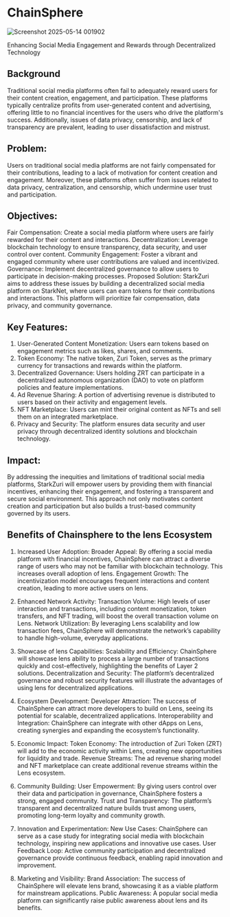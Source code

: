 # ChainSphere

![Screenshot 2025-05-14 001902](https://github.com/user-attachments/assets/0bffbd64-4361-4f20-bcce-e83df2ca30a2)


Enhancing Social Media Engagement and Rewards through Decentralized Technology

## Background

Traditional social media platforms often fail to adequately reward users for their content creation, engagement, and participation. These platforms typically centralize profits from user-generated content and advertising, offering little to no financial incentives for the users who drive the platform's success. Additionally, issues of data privacy, censorship, and lack of transparency are prevalent, leading to user dissatisfaction and mistrust.

## Problem:

Users on traditional social media platforms are not fairly compensated for their contributions, leading to a lack of motivation for content creation and engagement. Moreover, these platforms often suffer from issues related to data privacy, centralization, and censorship, which undermine user trust and participation.

## Objectives:

Fair Compensation: Create a social media platform where users are fairly rewarded for their content and interactions.
Decentralization: Leverage blockchain technology to ensure transparency, data security, and user control over content.
Community Engagement: Foster a vibrant and engaged community where user contributions are valued and incentivized.
Governance: Implement decentralized governance to allow users to participate in decision-making processes.
Proposed Solution:
StarkZuri aims to address these issues by building a decentralized social media platform on StarkNet, where users can earn tokens for their contributions and interactions. This platform will prioritize fair compensation, data privacy, and community governance.

## Key Features:

1. User-Generated Content Monetization: Users earn tokens based on engagement metrics such as likes, shares, and comments.
2. Token Economy: The native token, Zuri Token, serves as the primary currency for transactions and rewards within the platform.
3. Decentralized Governance: Users holding ZRT can participate in a decentralized autonomous organization (DAO) to vote on platform policies and feature implementations.
4. Ad Revenue Sharing: A portion of advertising revenue is distributed to users based on their activity and engagement levels.
5. NFT Marketplace: Users can mint their original content as NFTs and sell them on an integrated marketplace.
6. Privacy and Security: The platform ensures data security and user privacy through decentralized identity solutions and blockchain technology.

## Impact:

By addressing the inequities and limitations of traditional social media platforms, StarkZuri will empower users by providing them with financial incentives, enhancing their engagement, and fostering a transparent and secure social environment. This approach not only motivates content creation and participation but also builds a trust-based community governed by its users.

## Benefits of Chainsphere to the lens Ecosystem

1. Increased User Adoption:
Broader Appeal: By offering a social media platform with financial incentives, ChainSphere can attract a diverse range of users who may not be familiar with blockchain technology. This increases overall adoption of lens.
Engagement Growth: The incentivization model encourages frequent interactions and content creation, leading to more active users on lens.

3. Enhanced Network Activity:
Transaction Volume: High levels of user interaction and transactions, including content monetization, token transfers, and NFT trading, will boost the overall transaction volume on Lens.
Network Utilization: By leveraging Lens scalability and low transaction fees, ChainSphere will demonstrate the network’s capability to handle high-volume, everyday applications.

4. Showcase of lens Capabilities:
Scalability and Efficiency: ChainSphere will showcase lens ability to process a large number of transactions quickly and cost-effectively, highlighting the benefits of Layer 2 solutions.
Decentralization and Security: The platform’s decentralized governance and robust security features will illustrate the advantages of using lens for decentralized applications.

5. Ecosystem Development:
Developer Attraction: The success of ChainSphere can attract more developers to build on Lens, seeing its potential for scalable, decentralized applications.
Interoperability and Integration: ChainSphere can integrate with other dApps on Lens, creating synergies and expanding the ecosystem’s functionality.

6. Economic Impact:
Token Economy: The introduction of Zuri Token (ZRT) will add to the economic activity within Lens, creating new opportunities for liquidity and trade.
Revenue Streams: The ad revenue sharing model and NFT marketplace can create additional revenue streams within the Lens ecosystem.

7. Community Building:
User Empowerment: By giving users control over their data and participation in governance, ChainSphere fosters a strong, engaged community.
Trust and Transparency: The platform’s transparent and decentralized nature builds trust among users, promoting long-term loyalty and community growth.

8. Innovation and Experimentation:
New Use Cases: ChainSphere can serve as a case study for integrating social media with blockchain technology, inspiring new applications and innovative use cases.
User Feedback Loop: Active community participation and decentralized governance provide continuous feedback, enabling rapid innovation and improvement.

9. Marketing and Visibility:
Brand Association: The success of ChainSphere will elevate lens brand, showcasing it as a viable platform for mainstream applications.
Public Awareness: A popular social media platform can significantly raise public awareness about lens and its benefits.
